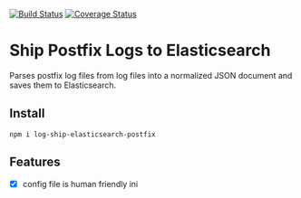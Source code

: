 [![Build Status][ci-img]][ci-url]
[![Coverage Status][cov-img]][cov-url]

# Ship Postfix Logs to Elasticsearch

Parses postfix log files from log files into a normalized JSON document and saves them to Elasticsearch.

## Install

    npm i log-ship-elasticsearch-postfix


## Features


- [x] config file is human friendly ini



[ci-img]: https://travis-ci.org/DoubleCheck/log-ship-elasticsearch-postfix.svg
[ci-url]: https://travis-ci.org/DoubleCheck/log-ship-elasticsearch-postfix
[cov-img]: https://coveralls.io/repos/DoubleCheck/log-ship-elasticsearch-postfix/badge.svg
[cov-url]: https://coveralls.io/github/DoubleCheck/log-ship-elasticsearch-postfix
